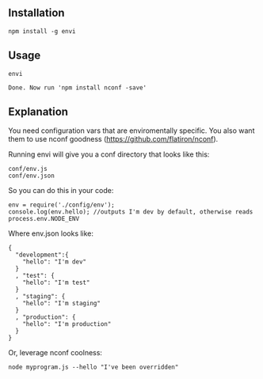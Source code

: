 ## Installation
```
npm install -g envi
```

## Usage

```
envi

Done. Now run 'npm install nconf -save'
```

## Explanation

You need configuration vars that are enviromentally specific. You also want them to use nconf goodness (https://github.com/flatiron/nconf).

Running envi will give you a conf directory that looks like this:

```
conf/env.js
conf/env.json
```

So you can do this in your code:

```
env = require('./config/env');
console.log(env.hello); //outputs I'm dev by default, otherwise reads process.env.NODE_ENV
```

Where env.json looks like:

```
{
  "development":{
    "hello": "I'm dev"
  }
  , "test": {
    "hello": "I'm test"
  }
  , "staging": {
    "hello": "I'm staging"
  }
  , "production": {
    "hello": "I'm production"
  }
}
```

Or, leverage nconf coolness:

```
node myprogram.js --hello "I've been overridden"
```